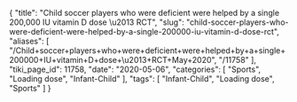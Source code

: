{
    "title": "Child soccer players who were deficient were helped by a single 200,000 IU vitamin D dose \u2013 RCT",
    "slug": "child-soccer-players-who-were-deficient-were-helped-by-a-single-200000-iu-vitamin-d-dose-rct",
    "aliases": [
        "/Child+soccer+players+who+were+deficient+were+helped+by+a+single+200000+IU+vitamin+D+dose+\u2013+RCT+May+2020",
        "/11758"
    ],
    "tiki_page_id": 11758,
    "date": "2020-05-06",
    "categories": [
        "Sports",
        "Loading dose",
        "Infant-Child"
    ],
    "tags": [
        "Infant-Child",
        "Loading dose",
        "Sports"
    ]
}